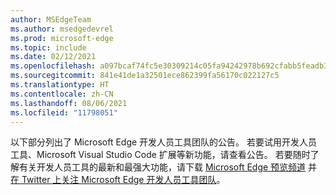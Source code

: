 ```yaml
---
author: MSEdgeTeam
ms.author: msedgedevrel
ms.prod: microsoft-edge
ms.topic: include
ms.date: 02/12/2021
ms.openlocfilehash: a097bcaf74fc5e30309214c05fa94242978b692cfabb5feadb34649bbc9d40bf
ms.sourcegitcommit: 841e41de1a32501ece862399fa56170c022127c5
ms.translationtype: HT
ms.contentlocale: zh-CN
ms.lasthandoff: 08/06/2021
ms.locfileid: "11798051"
---
```

以下部分列出了 Microsoft Edge 开发人员工具团队的公告。  若要试用开发人员工具、Microsoft Visual Studio Code 扩展等新功能，请查看公告。  若要随时了解有关开发人员工具的最新和最强大功能，请下载 [Microsoft Edge 预览频道][MicrosoftEdgePreviewChannels] 并 [在 Twitter 上关注 Microsoft Edge 开发人员工具团队][EdgeDevToolsTwitterAccount]。

<!-- links -->  

[MicrosoftEdgePreviewChannels]: https://www.microsoftedgeinsider.com/download "Microsoft Edge 预览频道"  

[EdgeDevToolsTwitterAccount]: https://twitter.com/EdgeDevTools "@EdgeDevTools Twitter 帐户"  
